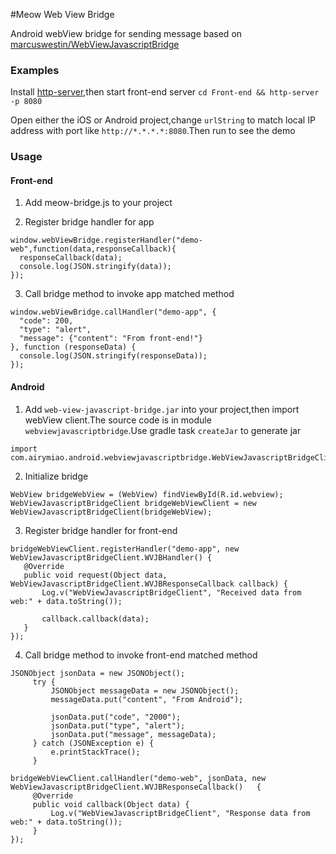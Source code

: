 #Meow Web View Bridge

Android webView bridge for sending message based on [marcuswestin/WebViewJavascriptBridge](https://github.com/marcuswestin/WebViewJavascriptBridge)

### Examples

Install [http-server](https://www.npmjs.com/package/http-server),then start front-end server `cd Front-end && http-server -p 8080`

Open either the iOS or Android project,change `urlString` to match local IP address with port like `http://*.*.*.*:8080`.Then run to see the demo


### Usage

#### Front-end

1. Add meow-bridge.js to your project

2. Register bridge handler for app

  ```
  window.webViewBridge.registerHandler("demo-web",function(data,responseCallback){
    responseCallback(data);
    console.log(JSON.stringify(data));
  });
  ```

3. Call bridge method to invoke app matched method

  ```
  window.webViewBridge.callHandler("demo-app", {
    "code": 200,
    "type": "alert",
    "message": {"content": "From front-end!"}
  }, function (responseData) {
    console.log(JSON.stringify(responseData));
  });
  ```

#### Android

1. Add `web-view-javascript-bridge.jar` into your project,then import webView client.The source code is in module `webviewjavascriptbridge`.Use gradle task `createJar` to generate jar

  ```
  import com.airymiao.android.webviewjavascriptbridge.WebViewJavascriptBridgeClient;
  ```

2. Initialize bridge

  ```
  WebView bridgeWebView = (WebView) findViewById(R.id.webview);
  WebViewJavascriptBridgeClient bridgeWebViewClient = new WebViewJavascriptBridgeClient(bridgeWebView);
  ```

3. Register bridge handler for front-end

  ```
  bridgeWebViewClient.registerHandler("demo-app", new WebViewJavascriptBridgeClient.WVJBHandler() {
     @Override
     public void request(Object data, WebViewJavascriptBridgeClient.WVJBResponseCallback callback) {
         Log.v("WebViewJavascriptBridgeClient", "Received data from web:" + data.toString());

         callback.callback(data);
     }
  });
  ```

4. Call bridge method to invoke front-end matched method

  ```
  JSONObject jsonData = new JSONObject();
       try {
           JSONObject messageData = new JSONObject();
           messageData.put("content", "From Android");

           jsonData.put("code", "2000");
           jsonData.put("type", "alert");
           jsonData.put("message", messageData);
       } catch (JSONException e) {
           e.printStackTrace();
       }

  bridgeWebViewClient.callHandler("demo-web", jsonData, new WebViewJavascriptBridgeClient.WVJBResponseCallback()   {
       @Override
       public void callback(Object data) {
           Log.v("WebViewJavascriptBridgeClient", "Response data from web:" + data.toString());
       }
  });
  ```
